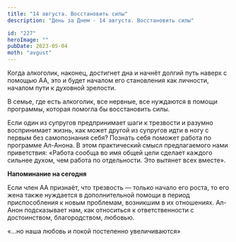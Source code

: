 ```yaml
---
title: "14 августа. Восстановить силы"
description: "День за Днем - 14 августа. Восстановить силы"

id: "227"
heroImage: ""
pubDate: 2023-05-04
moth: "avgust"
---
```


Когда алкоголик, наконец, достигнет дна и начнёт долгий путь наверх с помощью
АА, это и будет началом его становления как личности, началом пути к духовной
зрелости.

В семье, где есть алкоголик, все нервные, все нуждаются в помощи программы,
которая помогла бы восстановить силы.

Если один из супругов предпринимает шаги к трезвости и разумно воспринимает
жизнь, как может другой из супругов идти в ногу с первым без самопознания
себя? Познать себя поможет работа по программе Ал-Анона. В этом практический
смысл предлагаемого нами приветствия: «Работа сообща во имя общей цели сделает
каждого сильнее духом, чем работа по отдельности. Это вытянет всех вместе».

**Напоминание на сегодня**

Если член АА признаёт, что трезвость — только начало его роста, то его жена
также нуждается в дополнительной помощи в период приспособления к новым
проблемам, возникшим в их отношениях. Ал-Анон подсказывает нам, как относиться
к ответственности с достоинством, благородством, любовью.

«…но наша любовь и покой постепенно увеличиваются»
